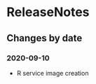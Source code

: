 ReleaseNotes
============

Changes by date
---------------

### 2020-09-10

 - R service image creation
 
 